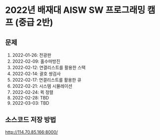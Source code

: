 # 2022년 배재대 AISW SW 프로그래밍 캠프 (중급 2반)
## 문제
1. 2022-01-26: 전광판
2. 2022-02-09: 홀수마방진
3. 2022-02-12: 연결리스트를 활용한 스택
4. 2022-02-14: 괄호 쌍검사
5. 2022-02-17: 연결리스트를 활용한 큐
6. 2022-02-21: 시스템 시뮬레이션
7. 2022-02-24: 퀵 정렬
8. 2022-02-28: TBD
9. 2022-03-03: TBD
## 소스코드 저장 방법
http://114.70.85.166:8000/